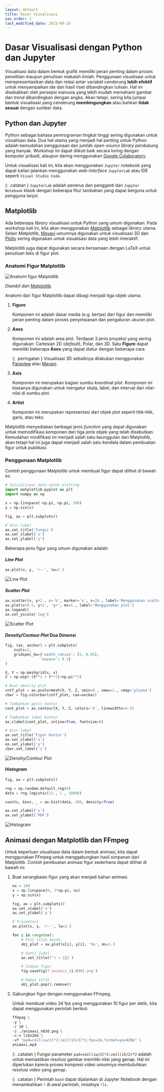 ```yaml
---
layout: default
title: Dasar Visualisasi
nav_order: 1
last_modified_date: 2023-09-18
---
```


# Dasar Visualisasi dengan Python dan Jupyter

Visualisasi data dalam bentuk grafik memiliki peran penting dalam proses penelitian maupun penulisan makalah ilmiah. Penggunaan visualisasi untuk merepresentasikan data dan relasi antar variabel cenderung **lebih efektif** untuk menyampaikan ide dan hasil riset dibandingkan tulisan. Hal ini disebabkan oleh persepsi manusia yang lebih mudah memahami gambar dan *trend* dibandingkan dengan angka. Akan tetapi, sering kita jumpai bentuk visualisasi yang cenderung **membingungkan** atau bahkan **tidak sesuai** dengan sumber data.

## Python dan Jupyter

Python sebagai bahasa pemrograman tingkat tinggi sering digunakan untuk visualisasi data. Dua hal utama yang menjadi hal penting untuk Python adalah kemudahan penggunaan dan jumlah *open-source library* pendukung yang banyak. Workshop ini dapat diikuti baik secara luring dengan komputer pribadi, ataupun daring menggunakan [Google Colaboratory](https://colab.research.google.com/).

Untuk visualisasi kali ini, kita akan menggunakan `Jupyter` notebook yang dapat kalian jalankan menggunakan *web-interface* `JupyterLab` atau IDE seperti `Visual Studio Code`.

{: .catatan }
`JupyterLab` adalah penerus dan pengganti dari `Jupyter Notebook` klasik dengan beberapa fitur tambahan yang dapat berguna untuk pengguna lanjut.

## Matplotlib

Ada beberapa *library* visualisasi untuk Python yang umum digunakan. Pada workshop kali ini, kita akan menggunakan [Matplotlib](https://matplotlib.org/) sebagai *library* utama. Selain Matplotlib, [Mayavi](http://docs.enthought.com/mayavi/mayavi/) umumnya digunakan untuk visualisasi 3D dan [Plotly](https://plotly.com/) sering digunakan untuk visualisasi data yang lebih interaktif.

Matplotlib juga dapat digunakan secara bersamaan dengan LaTeX untuk penulisan teks di figur plot.

### Anatomi Figur Matplotlib

![Anatomi figur Matplotlib](../assets/images/matplotlib_anatomy.png)

*Diambil dari [Matplotlib](https://matplotlib.org/stable/_images/anatomy.png).*

Anatomi dari figur Matplotlib dapat dibagi menjadi tiga objek utama:

1. **Figure**

    Komponen ini adalah dasar media (e.g. kertas) dari figur dan memiliki peran penting dalam proses penyimpanan dan pengaturan ukuran plot.

2. **Axes**

    Komponen ini adalah area plot. Terdapat 3 jenis proyeksi yang sering digunakan: Cartesian 2D (*default*), Polar, dan 3D. Satu **Figure** dapat memiliki beberapa **Axes** yang dapat diatur dengan beberapa cara.

    {: .peringatan }
    Visualisasi 3D sebaiknya dilakukan menggunakan [Paraview](https://www.paraview.org/) atau [Mayavi](http://docs.enthought.com/mayavi/mayavi/).

3. **Axis**

    Komponen ini merupakan bagian sumbu koordinat plot. Komponen ini biasanya digunakan untuk mengatur skala, label, dan interval dari nilai-nilai di sumbu plot.

4. **Artist**

    Komponen ini merupakan representasi dari objek plot seperti titik-titik, garis, atau teks.

Matplotlib menyediakan berbagai jenis *function* yang dapat digunakan untuk memodifikasi komponen dari tiga jenis objek yang telah disebutkan. Kemudahan modifikasi ini menjadi salah satu keunggulan dari Matplotlib, akan tetapi hal ini juga dapat menjadi salah satu kendala dalam pembuatan figur untuk publikasi.

### Penggunaan Matplotlib

Contoh penggunaan Matplotlib untuk membuat figur dapat dilihat di bawah ini.

```python
# Inisialisasi data untuk plotting
import matplotlib.pyplot as plt
import numpy as np

x = np.linspace(-np.pi, np.pi, 100)
y = np.sin(x)

fig, ax = plt.subplots()

# Atur label
ax.set_title('Fungsi')
ax.set_xlabel('x')
ax.set_ylabel('y')
```

Beberapa jenis figur yang umum digunakan adalah:

#### *Line Plot*

```python
ax.plot(x, y, 'r--', lw=2.)
```

![Line Plot](../assets/images/line_plot.png)

#### *Scatter Plot*

```python
ax.scatter(x, y+2., c='b', marker='x', s=20., label='Menggunakan scatter')
ax.plot(x+0.5, y+2., 'g+', ms=5., label='Menggunakan plot')
ax.legend()
ax.set_yscale('log')
```

![Scatter Plot](../assets/images/scatter_plot.png)

#### *Density/Contour Plot* Dua Dimensi

```python
fig, (ax, axcbar) = plt.subplots(
    ncols=2,
    gridspec_kw={'width_ratios': [1, 0.05],
                'wspace': 0.1}
)

X, Y = np.meshgrid(x, x)
Z = np.exp(-(X**2 + Y**2)/np.pi**2)

# Buat density plot
cntf_plot = ax.pcolormesh(X, Y, Z, vmin=0., vmax=1., cmap='plasma')
cbar = fig.colorbar(cntf_plot, cax=axcbar)

# Tambahkan garis kontur
cont_plot = ax.contour(X, Y, Z, colors='k', linewidths=0.5)

# Tambahkan label kontur
ax.clabel(cont_plot, inline=True, fontsize=8)

# Atur label
ax.set_title('Figur Kontur')
ax.set_xlabel('x')
ax.set_ylabel('y')
cbar.set_label('z')
```

![Density/Contour Plot](../assets/images/contour_plot.png)

#### *Histogram*

```python
fig, ax = plt.subplots()

rng = np.random.default_rng(0)
data = rng.logistic(13., 1., 10000)

counts, bins, _ = ax.hist(data, 100, density=True)

ax.set_xlabel('x')
ax.set_ylabel('PDF')
```

![Histogram](../assets/images/histogram_plot.png)

## Animasi dengan Matplotlib dan FFmpeg

Untuk keperluan visualisasi data dalam bentuk animasi, kita dapat menggunakan FFmpeg untuk menggabungkan hasil simpanan dari Matplotlib. Contoh pembuatan animasi figur sederhana dapat dilihat di bawah ini.

1. Buat serangkaian figur yang akan menjadi bahan animasi.

    ```python
    nx = 100
    x = np.linspace(0, 2*np.pi, nx)
    y = np.sin(x)

    fig, ax = plt.subplots()
    ax.set_xlabel('x')
    ax.set_ylabel('y')
    
    # Trajektori
    ax.plot(x, y, 'r--', lw=2.)

    for i in range(nx):
        # Plot titik benda
        obj_plot = ax.plot(x[i], y[i], 'bo', ms=5.)

        # Ganti judul
        ax.set_title(f't = {i}')

        # Simpan figur
        fig.savefig(f'animasi_{i:03d}.png')

        # Hapus titik
        obj_plot.pop().remove()
    ```

2. Gabungkan figur dengan menggunakan FFmpeg.

    Untuk membuat video 24 fps yang menggunakan 10 figur per detik, kita dapat menggunakan perintah berikut:

    ```bash
    ffmpeg \
    -y \
    -r 10 \
    -i ./animasi_%03d.png \
    -c:v libx264 \
    -vf "pad=ceil(iw/2)*2:ceil(ih/2)*2,fps=24,format=yuv420p" \
    animasi.mp4
    ```

    {: .catatan }
    Fungsi parameter `pad=ceil(iw/2)*2:ceil(ih/2)*2` adalah untuk memastikan resolusi gambar memiliki nilai yang genap. Hal ini diperlukan karena proses kompresi video umumnya membutuhkan resolusi video yang genap.

    {: .catatan }
    Perintah `bash` dapat dijalankan di Jupyter Notebook dengan menambahkan `!` di awal perintah, misalnya `!ls`.
